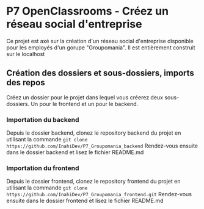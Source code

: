 # P7 OpenClassrooms - Créez un réseau social d'entreprise

Ce projet est axé sur la création d'un réseau social d'entreprise disponible pour les employés d'un gorupe "Groupomania".
Il est entièrement construit sur le localhost

## Création des dossiers et sous-dossiers, imports des repos

Créez un dossier pour le projet dans lequel vous créerez deux sous-dossiers. Un pour le frontend et un pour le backend.

### Importation du backend

Depuis le dossier backend, clonez le repository backend du projet en utilisant la commande ```git clone https://github.com/InahiDev/P7_Groupomania_backend```
Rendez-vous ensuite dans le dossier backend et lisez le fichier README.md

### Importation du frontend

Depuis le dossier frontend, clonez le repository frontend du projet en utilisant la commande ```git clone https://github.com/InahiDev/P7_Groupomania_frontend.git```
Rendez-vous ensuite dans le dossier frontend et lisez le fichier README.md